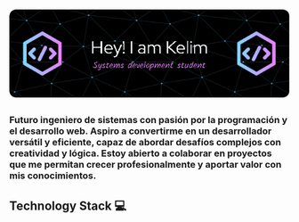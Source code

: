 
# <img src="bannerKelim.png" width="800"/> 

### Futuro ingeniero de sistemas con pasión por la programación y el desarrollo web. Aspiro a convertirme en un desarrollador versátil y eficiente, capaz de abordar desafíos complejos con creatividad y lógica. Estoy abierto a colaborar en proyectos que me permitan crecer profesionalmente y aportar valor con mis conocimientos.

## Technology Stack 💻



<!-- ## Skills 🎯
- 🔭 I’m currently working on ...
- 🌱 I’m currently learning ...
- 👯 I’m looking to collaborate on ...
- 🤔 I’m looking for help with ...
- 💬 Ask me about ...
- 📫 How to reach me: ...
- 😄 Pronouns: ...
- ⚡ Fun fact: ... -->

